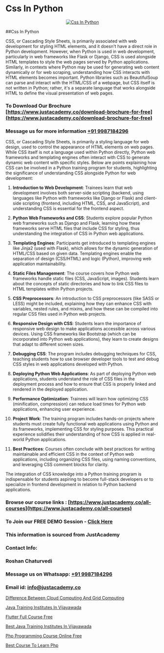 # Css In Python

<p align="center">
  <a href="https://justacademy.co/course-detail/python-training">
    <img src="https://justacademy.co/storage2/course_image/1709713400_course_image.webp" alt="Css In Python">
  </a>
</p>
##Css In Python

CSS, or Cascading Style Sheets, is primarily associated with web development for styling HTML elements, and it doesn't have a direct role in Python development. However, when Python is used in web development, particularly in web frameworks like Flask or Django, CSS is used alongside HTML templates to style the web pages served by Python applications. Similarly, in contexts where Python may be used for generating web content dynamically or for web scraping, understanding how CSS interacts with HTML elements becomes important. Python libraries such as BeautifulSoup can parse and interact with the HTML/CSS of a webpage, but CSS itself is not written in Python; rather, it's a separate language that works alongside HTML to define the visual presentation of web pages.
### To Download Our Brochure [https://www.justacademy.co/download-brochure-for-free](https://www.justacademy.co/download-brochure-for-free)
### Message us for more information [+91 9987184296](https://api.whatsapp.com/send?phone=919987184296)
CSS, or Cascading Style Sheets, is primarily a styling language for web design, used to control the appearance of HTML elements on web pages. While CSS itself is not a language used within Python directly, Python web frameworks and templating engines often interact with CSS to generate dynamic web content with specific styles. Below are points explaining how CSS can be involved in a Python training program for students, highlighting the significance of understanding CSS alongside Python for web development:

1) **Introduction to Web Development**: Trainees learn that web development involves both server-side scripting (backend, using languages like Python with frameworks like Django or Flask) and client-side scripting (frontend, including HTML, CSS, and JavaScript), and understanding CSS is essential for the frontend aspect.

2) **Python Web Frameworks and CSS**: Students explore popular Python web frameworks such as Django and Flask, learning how these frameworks serve HTML files that include CSS for styling, thus understanding the integration of CSS in Python web applications.

3) **Templating Engines**: Participants get introduced to templating engines like Jinja2 (used with Flask), which allows for the dynamic generation of HTML/CSS based on given data. Templating engines enable the separation of design (CSS/HTML) and logic (Python), improving web application maintainability.

4) **Static Files Management**: The course covers how Python web frameworks handle static files (CSS, JavaScript, images). Students learn about the concepts of static directories and how to link CSS files to HTML templates within Python projects.

5) **CSS Preprocessors**: An introduction to CSS preprocessors (like SASS or LESS) might be included, explaining how they can enhance CSS with variables, nested rules, and mixins, and how these can be compiled into regular CSS files used in Python web projects.

6) **Responsive Design with CSS**: Students learn the importance of responsive web design to make applications accessible across various devices. Using CSS frameworks like Bootstrap (which can be incorporated into Python web applications), they learn to create designs that adapt to different screen sizes.

7) **Debugging CSS**: The program includes debugging techniques for CSS, teaching students how to use browser developer tools to test and debug CSS styles in web applications developed with Python.

8) **Deploying Python Web Applications**: As part of deploying Python web applications, students understand the role of CSS files in the deployment process and how to ensure that CSS is properly linked and rendered in the deployed application.

9) **Performance Optimization**: Trainees will learn how optimizing CSS (minification, compression) can reduce load times for Python web applications, enhancing user experience.

10) **Project Work**: The training program includes hands-on projects where students must create fully functional web applications using Python and its frameworks, implementing CSS for styling purposes. This practical experience solidifies their understanding of how CSS is applied in real-world Python applications.

11) **Best Practices**: Courses often conclude with best practices for writing maintainable and efficient CSS in the context of Python web applications, including organizing CSS files, using naming conventions, and leveraging CSS comment blocks for clarity.

The integration of CSS knowledge into a Python training program is indispensable for students aspiring to become full-stack developers or to specialize in frontend development in relation to Python backend applications.

### Browse our course links : [https://www.justacademy.co/all-courses](https://www.justacademy.co/all-courses) 
### To Join our FREE DEMO Session - [Click Here](https://www.justacademy.co/register-for-course-demo)


### This information is sourced from JustAcademy
### Contact Info:
### Roshan Chaturvedi
### Message us on Whatsapp: [+91 9987184296](https://api.whatsapp.com/send?phone=919987184296)
### Email id: [info@justacademy.co](mailto:info@justacademy.co)
                
[Difference Between Cloud Computing And Grid Computing](https://www.linkedin.com/pulse/difference-between-cloud-computing-grid-justacademy-hyderabad-qrrec?trackingId=HWX%2Bv%2FnfiNxkw7W3fSx5Qg%3D%3D&lipi=urn%3Ali%3Apage%3Ad_flagship3_company_admin%3BIgbA%2F28BQMiUW8Q%2FkWRJzw%3D%3D)

[Java Training Institutes In Vijayawada](https://www.linkedin.com/pulse/java-training-institutes-vijayawada-software-training-sunnyvale-ao1je?trackingId=%2FOGyzoyQJXL0mlQdogEEUQ%3D%3D&lipi=urn%3Ali%3Apage%3Ad_flagship3_company_admin%3BPMbi7PJsSrOfOFf5jCv3gg%3D%3D)

[Flutter Full Course Free](https://medium.com/@prempja40/flutter-full-course-free-43114f87e9c8)

[Best Java Training Institutes In Vijayawada](https://medium.com/@justacademytraining/best-java-training-institutes-in-vijayawada-617a5e8a7081)

[Php Programming Course Online Free](https://justacademyin.github.io/justacademy/php-programming-course-online-free)

[Best Course To Learn Php](https://justacademyin.github.io/justacademy/best-course-to-learn-php)

